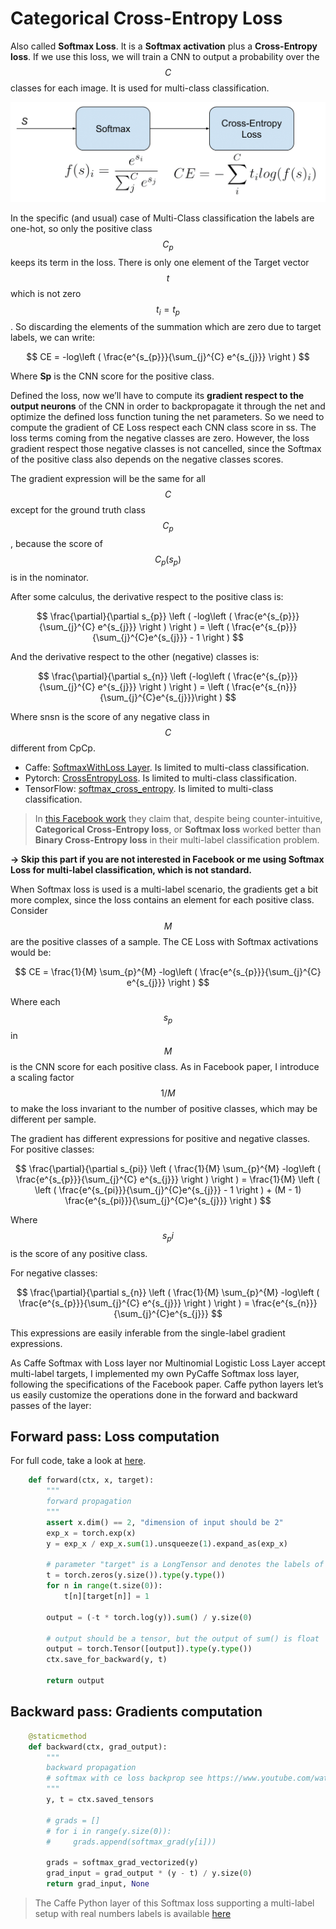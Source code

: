 # Categorical Cross-Entropy Loss

Also called **Softmax Loss**. It is a **Softmax activation** plus a **Cross-Entropy loss**. If we use this loss, we will train a CNN to output a probability over the $$C$$ classes for each image. It is used for multi-class classification.

![](../.gitbook/assets/softmax_CE_pipeline.png)

In the specific \(and usual\) case of Multi-Class classification the labels are one-hot, so only the positive class $$C_p$$ keeps its term in the loss. There is only one element of the Target vector $$t$$ which is not zero $$t_i=t_p$$. So discarding the elements of the summation which are zero due to target labels, we can write:

$$
CE = -log\left ( \frac{e^{s_{p}}}{\sum_{j}^{C} e^{s_{j}}} \right )
$$

Where **Sp** is the CNN score for the positive class.

Defined the loss, now we’ll have to compute its **gradient respect to the output neurons** of the CNN in order to backpropagate it through the net and optimize the defined loss function tuning the net parameters. So we need to compute the gradient of CE Loss respect each CNN class score in ss. The loss terms coming from the negative classes are zero. However, the loss gradient respect those negative classes is not cancelled, since the Softmax of the positive class also depends on the negative classes scores.

The gradient expression will be the same for all $$C$$ except for the ground truth class $$C_p$$, because the score of $$C_p (s_p)$$ is in the nominator.

After some calculus, the derivative respect to the positive class is:

$$
\frac{\partial}{\partial s_{p}} \left ( -log\left ( \frac{e^{s_{p}}}{\sum_{j}^{C} e^{s_{j}}} \right ) \right ) = \left ( \frac{e^{s_{p}}}{\sum_{j}^{C}e^{s_{j}}} - 1 \right )
$$

And the derivative respect to the other \(negative\) classes is:

$$
\frac{\partial}{\partial s_{n}} \left (-log\left ( \frac{e^{s_{p}}}{\sum_{j}^{C} e^{s_{j}}} \right ) \right ) = \left ( \frac{e^{s_{n}}}{\sum_{j}^{C}e^{s_{j}}}\right )
$$

Where snsn is the score of any negative class in $$C$$ different from CpCp.

* Caffe: [SoftmaxWithLoss Layer](http://caffe.berkeleyvision.org/tutorial/layers/softmaxwithloss.html). Is limited to multi-class classification.
* Pytorch: [CrossEntropyLoss](https://pytorch.org/docs/master/nn.html#crossentropyloss). Is limited to multi-class classification.
* TensorFlow: [softmax\_cross\_entropy](https://www.tensorflow.org/api_docs/python/tf/losses/softmax_cross_entropy). Is limited to multi-class classification.

> In [this Facebook work](https://research.fb.com/publications/exploring-the-limits-of-weakly-supervised-pretraining/) they claim that, despite being counter-intuitive, **Categorical Cross-Entropy loss**, or **Softmax loss** worked better than **Binary Cross-Entropy loss** in their multi-label classification problem.

**→ Skip this part if you are not interested in Facebook or me using Softmax Loss for multi-label classification, which is not standard.**

When Softmax loss is used is a multi-label scenario, the gradients get a bit more complex, since the loss contains an element for each positive class. Consider $$M$$ are the positive classes of a sample. The CE Loss with Softmax activations would be:

$$
CE = \frac{1}{M} \sum_{p}^{M} -log\left ( \frac{e^{s_{p}}}{\sum_{j}^{C} e^{s_{j}}} \right )
$$

Where each $$s_p$$ in $$M$$ is the CNN score for each positive class. As in Facebook paper, I introduce a scaling factor $$1/M$$ to make the loss invariant to the number of positive classes, which may be different per sample.

The gradient has different expressions for positive and negative classes. For positive classes:

$$
\frac{\partial}{\partial s_{pi}} \left ( \frac{1}{M} \sum_{p}^{M} -log\left ( \frac{e^{s_{p}}}{\sum_{j}^{C} e^{s_{j}}} \right ) \right ) = \frac{1}{M} \left ( \left ( \frac{e^{s_{pi}}}{\sum_{j}^{C}e^{s_{j}}} - 1 \right ) + (M - 1) \frac{e^{s_{pi}}}{\sum_{j}^{C}e^{s_{j}}} \right )
$$

Where $$s_pi$$ is the score of any positive class.

For negative classes:

$$
\frac{\partial}{\partial s_{n}} \left ( \frac{1}{M} \sum_{p}^{M} -log\left ( \frac{e^{s_{p}}}{\sum_{j}^{C} e^{s_{j}}} \right ) \right ) = \frac{e^{s_{n}}}{\sum_{j}^{C}e^{s_{j}}}
$$

This expressions are easily inferable from the single-label gradient expressions.

As Caffe Softmax with Loss layer nor Multinomial Logistic Loss Layer accept multi-label targets, I implemented my own PyCaffe Softmax loss layer, following the specifications of the Facebook paper. Caffe python layers let’s us easily customize the operations done in the forward and backward passes of the layer:

## Forward pass: Loss computation

For full code, take a look at [here](https://github.com/ztlevi/Machine_Learning_Questions/blob/master/codes/softmax_loss/softmax_loss.py).

```python
    def forward(ctx, x, target):
        """
        forward propagation
        """
        assert x.dim() == 2, "dimension of input should be 2"
        exp_x = torch.exp(x)
        y = exp_x / exp_x.sum(1).unsqueeze(1).expand_as(exp_x)

        # parameter "target" is a LongTensor and denotes the labels of classes, here we need to convert it into one hot vectors
        t = torch.zeros(y.size()).type(y.type())
        for n in range(t.size(0)):
            t[n][target[n]] = 1

        output = (-t * torch.log(y)).sum() / y.size(0)

        # output should be a tensor, but the output of sum() is float
        output = torch.Tensor([output]).type(y.type())
        ctx.save_for_backward(y, t)

        return output
```

## Backward pass: Gradients computation

```python
    @staticmethod
    def backward(ctx, grad_output):
        """
        backward propagation
        # softmax with ce loss backprop see https://www.youtube.com/watch?v=5-rVLSc2XdE
        """
        y, t = ctx.saved_tensors

        # grads = []
        # for i in range(y.size(0)):
        #     grads.append(softmax_grad(y[i]))

        grads = softmax_grad_vectorized(y)
        grad_input = grad_output * (y - t) / y.size(0)
        return grad_input, None
```

> The Caffe Python layer of this Softmax loss supporting a multi-label setup with real numbers labels is available [here](https://gist.github.com/gombru/53f02ae717cb1dd2525be090f2d41055)

